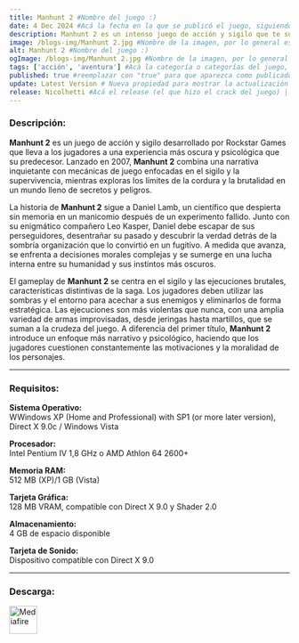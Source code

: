 ```yaml
---
title: Manhunt 2 #Nombre del juego :)
date: 4 Dec 2024 #Acá la fecha en la que se publicó el juego, siguiendo este formato: Dia "30", Mes "Oct", Año "2024" = como debe quedar: 30 Oct 2024
description: Manhunt 2 es un intenso juego de acción y sigilo que te sumerge en una oscura trama de conspiración, locura y violencia. Juega como Daniel Lamb, un hombre atormentado que busca recuperar su memoria mientras lucha por sobrevivir en un mundo peligroso. Usa el sigilo para acechar a tus enemigos y desatar brutales ejecuciones, todo en una atmósfera inquietante llena de suspenso y misterio. #Acá una mini descripción del juego
image: /blogs-img/Manhunt 2.jpg #Nombre de la imagen, por lo general es exactamente el mismo nombre que el juego excluyendo lo ":" (Dos puntos)
alt: Manhunt 2 #Nombre del juego :)
ogImage: /blogs-img/Manhunt 2.jpg #Nombre de la imagen, por lo general es exactamente el mismo nombre que el juego excluyendo lo ":" (Dos puntos)
tags: ['acción', 'aventura'] #Acá la categoría o categorías del juego, si es más de una se coloca en este formato: ['categoría1', 'categoría2']
published: true #reemplazar con "true" para que aparezca como publicado
update: Latest Version # Nueva propiedad para mostrar la actualización | Formato: v1.0.0
release: Nicolhetti #Acá el release (el que hizo el crack del juego) | Formato: Nicolhetti
---
```


<!--En VSCode seleccionando una palabra, por ejemplo: "Manhunt 2" y apretando Ctrl+F2 se seleccionan todas las palabras iguales-->

### Descripción:
**Manhunt 2** es un juego de acción y sigilo desarrollado por Rockstar Games que lleva a los jugadores a una experiencia más oscura y psicológica que su predecesor. Lanzado en 2007, **Manhunt 2** combina una narrativa inquietante con mecánicas de juego enfocadas en el sigilo y la supervivencia, mientras exploras los límites de la cordura y la brutalidad en un mundo lleno de secretos y peligros.

La historia de **Manhunt 2** sigue a Daniel Lamb, un científico que despierta sin memoria en un manicomio después de un experimento fallido. Junto con su enigmático compañero Leo Kasper, Daniel debe escapar de sus perseguidores, desentrañar su pasado y descubrir la verdad detrás de la sombría organización que lo convirtió en un fugitivo. A medida que avanza, se enfrenta a decisiones morales complejas y se sumerge en una lucha interna entre su humanidad y sus instintos más oscuros.

El gameplay de **Manhunt 2** se centra en el sigilo y las ejecuciones brutales, características distintivas de la saga. Los jugadores deben utilizar las sombras y el entorno para acechar a sus enemigos y eliminarlos de forma estratégica. Las ejecuciones son más violentas que nunca, con una amplia variedad de armas improvisadas, desde jeringas hasta martillos, que se suman a la crudeza del juego. A diferencia del primer título, **Manhunt 2** introduce un enfoque más narrativo y psicológico, haciendo que los jugadores cuestionen constantemente las motivaciones y la moralidad de los personajes.
<!--Prompt para Chat-GPT: Hazme una descripción para el juego "Manhunt 2" y cada que menciones "Manhunt 2" ponlo en negrita -->

---

### Requisitos:
**Sistema Operativo:**  
WWindows XP (Home and Professional) with SP1 (or more later version), Direct X 9.0c / Windows Vista

**Procesador:**  
Intel Pentium IV 1,8 GHz o AMD Athlon 64 2600+

**Memoria RAM:**  
512 MB (XP)/1 GB (Vista)

**Tarjeta Gráfica:**  
128 MB VRAM, compatible con Direct X 9.0 y Shader 2.0

**Almacenamiento:**  
4 GB de espacio disponible

**Tarjeta de Sonido:**  
Dispositivo compatible con Direct X 9.0

<!--Si falta o sobra un requisito se quita o se agrega manteniendo el mismo formato-->

---


### Descarga:

[<img src="https://gist.github.com/cxmeel/0dbc95191f239b631c3874f4ccf114e2/raw/download.svg" alt="Mediafire" height="50" />](https://www.mediafire.com/file/44zgqm0f868tmuj/Manhunt_2_-_By_Nicolhetti_Projects.zip/file)

<!-- # se debe reemplazar por el link de descarga-->

<!--NOMBRE-DEL-SERVICIO se debe reemplazar por el servicio donde está subido el juego-->